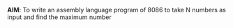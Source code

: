 **AIM**: To write an assembly language program of 8086 to take N numbers as input and
find the maximum number
